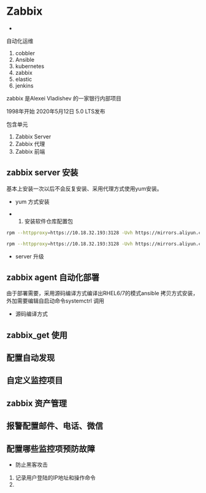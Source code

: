 # Zabbix

- 

自动化运维
1. cobbler
2. Ansible
3. kubernetes
4. zabbix
5. elastic
6. jenkins

zabbix 是Alexei Vladishev 的一家银行内部项目

1998年开始 2020年5月12日 5.0 LTS发布

包含单元
1. Zabbix Server
2. Zabbix 代理
3. Zabbix 前端


## zabbix server 安装
基本上安装一次以后不会反复安装、采用代理方式使用yum安装。
- yum 方式安装

- 1. 安装软件仓库配置包
```sh 
rpm --httpproxy=https://10.18.32.193:3128 -Uvh https://mirrors.aliyun.com/zabbix/zabbix/5.0/rhel/7/x86_64/zabbix-release-5.0-1.el7.noarch.rpm

rpm --httpproxy=https://10.18.32.193:3128 -Uvh https://mirrors.aliyun.com/zabbix/zabbix/5.0/rhel/7/x86_64/zabbix-release-5.0-1.el7.noarch.rpm

```


- server 升级


## zabbix agent 自动化部署
由于部署需要，采用源码编译方式编译出RHEL6/7的模式ansible 拷贝方式安装，外加需要编辑自启动命令systemctrl 调用

- 源码编译方式


## zabbix_get 使用


## 配置自动发现


## 自定义监控项目



## zabbix 资产管理


## 报警配置邮件、电话、微信


## 配置哪些监控项预防故障

- 防止黑客攻击 
1. 记录用户登陆的IP地址和操作命令
2. 
